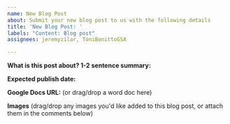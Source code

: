 ```yaml
---
name: New Blog Post
about: Submit your new blog post to us with the following details
title: 'New Blog Post: '
labels: "Content: Blog post"
assignees: jeremyzilar, ToniBonittoGSA

---
```


**What is this post about? 1-2 sentence summary:**

**Expected publish date:**

**Google Docs URL:**
(or drag/drop a word doc here)

**Images**
(drag/drop any images you'd like added to this blog post, or attach them in the comments below)
